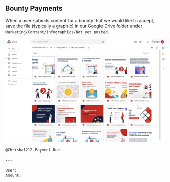 ## Bounty Payments

When a user submits content for a bounty that we would like to accept, save the file (typically a graphic) in our 
Google Drive folder under `Marketing/Content/Infographics/Not yet posted`.

<p align="center">
  <img alt="thenewboston logo" src="./Images/marketing-drive-infographics.png">
</p>

```
@Chrisha1212 Payment Due

---

User: 
Amount: 

```
